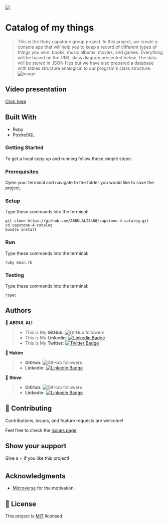 ![](https://img.shields.io/badge/Microverse-blueviolet)

# Catalog of my things

> This is the Ruby capstone group project.
> In this project, we create a console app that will help you to keep a record of different types of things you won: books, music albums, movies, and games. Everything will be based on the UML class diagram presented below. The data will be stored in JSON files but we have also prepared a database with tables structure analogical to our program's class structure.
> ![image](https://user-images.githubusercontent.com/100373071/182209178-8060926a-89ab-4eae-aa14-a7bc46866adf.png)

## Video presentation

[Click here]()

## Built With

- Ruby
- PostreSQL

### Getting Started

To get a local copy up and running follow these simple steps:

### Prerequisites

Open your terminal and navigate to the folder you would like to save the project.

### Setup

Type these commands into the terminal:

```
git clone https://github.com/ABDULALI3468/capstone-4-catalog.git
cd capstone-4-catalog
bundle install
```

### Run

Type these commands into the terminal:

```
ruby main.rb
```

### Testing

Type these commands into the terminal:

```
rspec
```

## Authors


👤 **ABDUL ALI**

> * This is My **GitHub**: ![GitHub followers](https://img.shields.io/github/followers/ABDULALI3468?label=ABDULALI&style=social)
> * This is My **Linkedin**: [![Linkedin Badge](https://img.shields.io/badge/-ABDUL%20ALI-blue?style=flat-square&logo=Linkedin&logoColor=white&link=https://www.linkedin.com/in/abdul-ali-5400bb216/)](https://www.linkedin.com/in/abdul-ali-5400bb216/)&nbsp;
> * This is My **Twitter**: [![Twitter Badge](https://img.shields.io/badge/-@mrabdul_ali_-1ca0f1?style=flat-square&labelColor=1ca0f1&logo=twitter&logoColor=white&link=https://twitter.com/mrabdul_ali)](https://twitter.com/mrabdul_ali)&nbsp;


👤 **Hakim**

> * **GitHub**: ![GitHub followers](https://img.shields.io/github/followers/teckim?label=Hakim&style=social)&nbsp;
> * **Linkedin**: [![Linkedin Badge](https://img.shields.io/badge/-Hakim-blue?style=flat-square&logo=Linkedin&logoColor=white&link=https://www.linkedin.com/in/hakim-bhd/)](https://www.linkedin.com/in/hakim-bhd/)&nbsp;

👤 **Steve**

> * **GitHub**: ![GitHub followers](https://img.shields.io/github/followers/sntakirutimana72?label=Steve&style=social)&nbsp;
> * **Linkedin**: [![Linkedin Badge](https://img.shields.io/badge/-Steve-blue?style=flat-square&logo=Linkedin&logoColor=white&link=https://www.linkedin.com/in/steve-ntakirutimana/)](https://www.linkedin.com/in/steve-ntakirutimana/)&nbsp;


## 🤝 Contributing

Contributions, issues, and feature requests are welcome!

Feel free to check the [issues page](../../issues/).

## Show your support

Give a ⭐️ if you like this project!

## Acknowledgments

- [Microverse](https://www.microverse.org/) for the motivation.

## 📝 License

This project is [MIT](./LICENSE) licensed.

